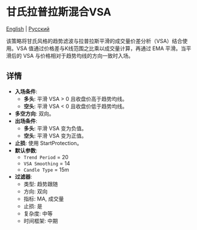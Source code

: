 # 甘氏拉普拉斯混合VSA
[English](README.md) | [Русский](README_ru.md)

该策略将甘氏风格的趋势滤波与拉普拉斯平滑的成交量价差分析（VSA）结合使用。VSA 值通过价格差与K线范围之比乘以成交量计算，再通过 EMA 平滑。当平滑后的 VSA 与价格相对于趋势均线的方向一致时入场。

## 详情

- **入场条件**:
  - **多头**: 平滑 VSA > 0 且收盘价高于趋势均线。
  - **空头**: 平滑 VSA < 0 且收盘价低于趋势均线。
- **多空方向**: 双向。
- **出场条件**:
  - **多头**: 平滑 VSA 变为负值。
  - **空头**: 平滑 VSA 变为正值。
- **止损**: 使用 StartProtection。
- **默认参数**:
  - `Trend Period` = 20
  - `VSA Smoothing` = 14
  - `Candle Type` = 15m
- **过滤器**:
  - 类型: 趋势跟随
  - 方向: 双向
  - 指标: MA, 成交量
  - 止损: 是
  - 复杂度: 中等
  - 时间框架: 中期
